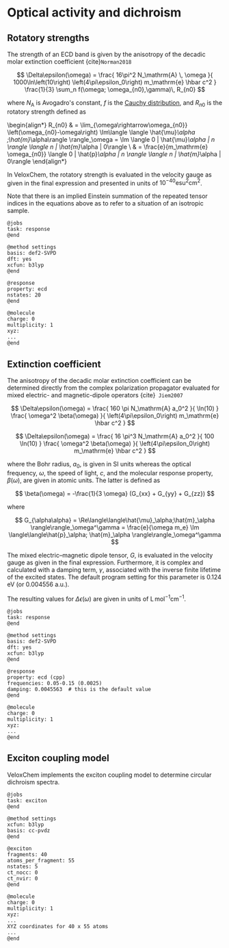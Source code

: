 # Optical activity and dichroism

## Rotatory strengths

The strength of an ECD band is given by the anisotropy of the decadic molar extinction coefficient {cite}`Norman2018`

$$
\Delta\epsilon(\omega) =
\frac{
	16\pi^2 N_\mathrm{A} \, \omega
}{
  	1000\ln\left(10\right)
	\left(4\pi\epsilon_0\right)
	m_\mathrm{e} \hbar c^2
}
\frac{1}{3}
\sum_n f(\omega; \omega_{n0},\gamma)\, 
R_{n0} 
$$

where $N_\mathrm{A}$ is Avogadro's constant, $f$ is the [Cauchy distribution](https://en.wikipedia.org/wiki/Cauchy_distribution), and $R_{n0}$ is the rotatory strength defined as

\begin{align*}
R_{n0} & =
\lim_{\omega\rightarrow\omega_{n0}}
\left(\omega_{n0}-\omega\right)
\Im\langle \langle \hat{\mu}_\alpha
;\hat{m}_\alpha\rangle \rangle_\omega
= \Im 
\langle 0 | \hat{\mu}_\alpha | n \rangle
\langle n | \hat{m}_\alpha | 0\rangle 
\\ & =
\frac{e}{m_\mathrm{e} \omega_{n0}}
\langle 0 | \hat{p}_\alpha | n \rangle
\langle n | \hat{m}_\alpha | 0\rangle
\end{align*}

In VeloxChem, the rotatory strength is evaluated in the velocity gauge as given in the final expression and presented in units of $10^{−40} \mathrm{esu}^2 \mathrm{cm}^2$.

Note that there is an implied Einstein summation of the repeated tensor indices in the equations above as to refer to a situation of an isotropic sample.

```
@jobs
task: response
@end

@method settings
basis: def2-SVPD
dft: yes
xcfun: b3lyp
@end

@response
property: ecd
nstates: 20
@end

@molecule
charge: 0
multiplicity: 1
xyz:
...
@end

```

## Extinction coefficient

The anisotropy of the decadic molar extinction coefficient can be determined directly from the complex polarization propagator evaluated for mixed electric- and magnetic-dipole operators {cite}` Jiem2007`

$$
\Delta\epsilon(\omega) =
\frac{
	160 \pi N_\mathrm{A} a_0^2
}{
  	\ln(10)
}
\frac{
	\omega^2 \beta(\omega)
}{
	\left(4\pi\epsilon_0\right)
	m_\mathrm{e} \hbar c^2
}
$$

$$
\Delta\epsilon(\omega) =
\frac{
	16 \pi^3 N_\mathrm{A} a_0^2
}{
  	100 \ln(10)
}
\frac{
	\omega^2 \beta(\omega)
}{
	\left(4\pi\epsilon_0\right)
	m_\mathrm{e} \hbar c^2
}
$$


where the Bohr radius, $a_0$, is given in SI units whereas the optical frequency, $\omega$, the speed of light, $c$, and the molecular response property, $\beta(\omega)$, are given in atomic units. The latter is defined as

$$
\beta(\omega) = -\frac{1}{3 \omega} (G_{xx} + G_{yy} + G_{zz})
$$

where

$$
G_{\alpha\alpha} = \Re\langle\langle\hat{\mu}_\alpha;\hat{m}_\alpha
\rangle\rangle_\omega^\gamma = 
\frac{e}{\omega m_e}
\Im 
\langle\langle\hat{p}_\alpha;
\hat{m}_\alpha
\rangle\rangle_\omega^\gamma
$$

The mixed electric–magnetic dipole tensor, $G$, is evaluated in the velocity gauge as given in the final expression. Furthermore, it is complex and calculated with a damping term, $\gamma$, associated with the inverse finite lifetime of the excited states. The default program setting for this parameter is 0.124 eV (or 0.004556 a.u.).

The resulting values for $\Delta \epsilon(\omega)$ are  given in units of $\mathrm{L} \, \mathrm{mol}^{-1} \mathrm{cm}^{-1}$.

```
@jobs
task: response
@end

@method settings
basis: def2-SVPD
dft: yes
xcfun: b3lyp
@end

@response
property: ecd (cpp)
frequencies: 0.05-0.15 (0.0025)
damping: 0.0045563  # this is the default value
@end

@molecule
charge: 0
multiplicity: 1
xyz:
...
@end
```

## Exciton coupling model

VeloxChem implements the exciton coupling model to determine circular dichroism spectra.

```
@jobs
task: exciton
@end

@method settings
xcfun: b3lyp
basis: cc-pvdz
@end

@exciton
fragments: 40
atoms_per_fragment: 55
nstates: 5
ct_nocc: 0
ct_nvir: 0
@end

@molecule
charge: 0
multiplicity: 1
xyz:
...
XYZ coordinates for 40 x 55 atoms
...
@end
```

